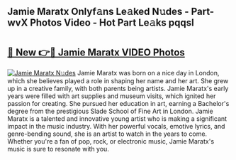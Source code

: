 ## Jamie Maratx Onlyf𝚊ns Le𝚊ked N𝚞des - Part-wvX Photos Video - Hot Part Le𝚊ks pqqsI

# <h2><a href="http://ab85646.deff.icu/?id=Jamie+Maratx">🔗 New 👉🔴 Jamie Maratx VIDEO Photos</a></h2>

[![Jamie Maratx N𝚞des](https://i.imgur.com/rIISA9y.gif)](http://ab85646.deff.icu/?id=Jamie+Maratx)
Jamie Maratx was born on a nice day in London, which she believes played a role in shaping her name and her art. She grew up in a creative family, with both parents being artists. Jamie Maratx's early years were filled with art supplies and museum visits, which ignited her passion for creating. She pursued her education in art, earning a Bachelor's degree from the prestigious Slade School of Fine Art in London. Jamie Maratx is a talented and innovative young artist who is making a significant impact in the music industry. With her powerful vocals, emotive lyrics, and genre-bending sound, she is an artist to watch in the years to come. Whether you're a fan of pop, rock, or electronic music, Jamie Maratx's music is sure to resonate with you.
